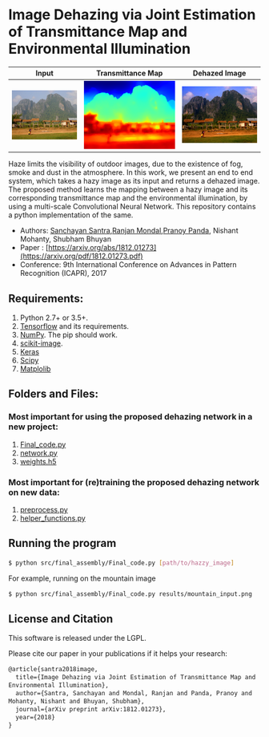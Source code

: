 # Image Dehazing via Joint Estimation of Transmittance Map and Environmental Illumination

| Input  | Transmittance Map | Dehazed Image |
| ------------- | ------------- | ------------- |
| ![](./results/mountain_input.png )  | ![](./results/depthmountain.png ) | ![](./results/dehazed_mountain.png)  

Haze limits the visibility of outdoor images, due to the existence of fog, smoke and dust in the atmosphere. In this work, we present an end to end system, which takes a hazy image as its input and returns a dehazed image. The proposed method learns the mapping between a hazy image and its corresponding transmittance map and the environmental illumination, by using a multi-scale Convolutional Neural Network. This repository contains a python implementation of the same.

- Authors: [Sanchayan Santra](http://san-santra.github.io/),[Ranjan Mondal](https://www.isical.ac.in/~ranjan15_r/),[Pranoy Panda](http://pranoy-panda.github.io/), Nishant Mohanty, Shubham Bhuyan
- Paper : [https://arxiv.org/abs/1812.01273](https://arxiv.org/pdf/1812.01273.pdf)
- Conference: 9th International Conference on Advances in Pattern Recognition (ICAPR), 2017

## Requirements:
1. Python 2.7+ or 3.5+.
2. [Tensorflow](https://www.tensorflow.org/) and its requirements. 
3. [NumPy](http://www.numpy.org/). The pip should work.
4. [scikit-image](http://scikit-image.org/docs/dev/api/skimage.html).
5. [Keras](https://keras.io/)
6. [Scipy](https://www.scipy.org/)
7. [Matplolib](https://matplotlib.org/)

## Folders and Files:
### Most important for using the proposed dehazing network in a new project:
1. [Final_code.py](src/final_assembly/Final_code.py)
2. [network.py](src/cnn_network/network.py)
3. [weights.h5](model/weights.h5)
### Most important for (re)training the proposed dehazing network on new data:
1. [preprocess.py](src/data_generation/preprocess.py)
2. [helper_functions.py](src/data_generation/helper_functions.py)

## Running the program
```bash
$ python src/final_assembly/Final_code.py [path/to/hazzy_image]
```
For example, running on the mountain image
```bash
$ python src/final_assembly/Final_code.py results/mountain_input.png
```

## License and Citation

This software is released under the LGPL.

Please cite our paper in your publications if it helps your research:
```
@article{santra2018image,
  title={Image Dehazing via Joint Estimation of Transmittance Map and Environmental Illumination},
  author={Santra, Sanchayan and Mondal, Ranjan and Panda, Pranoy and Mohanty, Nishant and Bhuyan, Shubham},
  journal={arXiv preprint arXiv:1812.01273},
  year={2018}
}
```

